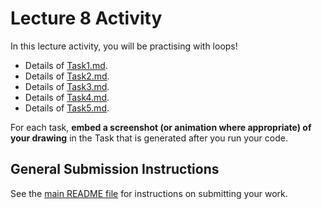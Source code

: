 # Lecture 8 Activity

In this lecture activity, you will be practising with loops!

- Details of [Task1.md](task1/Task1.md).
- Details of [Task2.md](task2/Task2.md).
- Details of [Task3.md](task3/Task3.md).
- Details of [Task4.md](task4/Task4.md).
- Details of [Task5.md](task5/Task5.md).

For each task, **embed a screenshot (or animation where appropriate) of your drawing** in the Task that is generated after you run your code.

## General Submission Instructions

See the [main README file](../../README.md) for instructions on submitting your work.